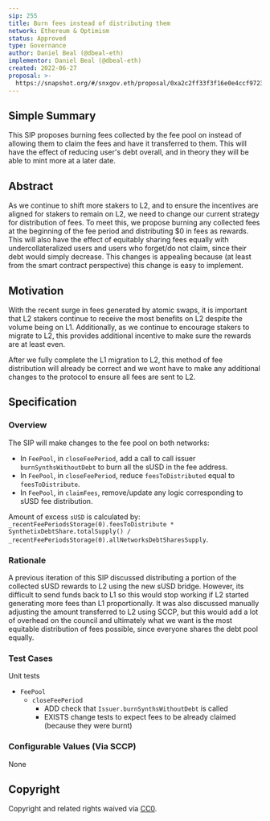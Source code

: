 ```yaml
---
sip: 255
title: Burn fees instead of distributing them
network: Ethereum & Optimism
status: Approved
type: Governance
author: Daniel Beal (@dbeal-eth)
implementor: Daniel Beal (@dbeal-eth)
created: 2022-06-27
proposal: >-
  https://snapshot.org/#/snxgov.eth/proposal/0xa2c2ff33f3f16e0e4ccf97231cfa12faaf9a6888fd2eaf2fafb03def4c5e40f3
---
```


<!--You can leave these HTML comments in your merged SIP and delete the visible duplicate text guides, they will not appear and may be helpful to refer to if you edit it again. This is the suggested template for new SIPs. Note that an SIP number will be assigned by an editor. When opening a pull request to submit your SIP, please use an abbreviated title in the filename, `sip-draft_title_abbrev.md`. The title should be 44 characters or less.-->

## Simple Summary

<!--"If you can't explain it simply, you don't understand it well enough." Simply describe the outcome the proposed changes intends to achieve. This should be non-technical and accessible to a casual community member.-->

This SIP proposes burning fees collected by the fee pool on instead of allowing them to claim the fees and have it transferred to them. This will have the effect of reducing user's debt overall, and in theory they will be able to mint more at a later date.

## Abstract

<!--A short (~200 word) description of the proposed change, the abstract should clearly describe the proposed change. This is what *will* be done if the SIP is implemented, not *why* it should be done or *how* it will be done. If the SIP proposes deploying a new contract, write, "we propose to deploy a new contract that will do x".-->

As we continue to shift more stakers to L2, and to ensure the incentives are aligned for stakers to remain on L2, we need to change our current strategy for distribution of fees. To meet this, we propose burning any collected fees at the beginning of the fee period and distributing $0 in fees as rewards. This will also have the effect of equitably sharing fees equally with undercollateralized users and users who forget/do not claim, since their debt would simply decrease. This changes is appealing because (at least from the smart contract perspective) this change is easy to implement.

## Motivation

<!--This is the problem statement. This is the *why* of the SIP. It should clearly explain *why* the current state of the protocol is inadequate.  It is critical that you explain *why* the change is needed, if the SIP proposes changing how something is calculated, you must address *why* the current calculation is innaccurate or wrong. This is not the place to describe how the SIP will address the issue!-->

With the recent surge in fees generated by atomic swaps, it is important that L2 stakers continue to receive the most benefits on L2 despite the volume being on L1. Additionally, as we continue to encourage stakers to migrate to L2, this provides additional incentive to make sure the rewards are at least even.

After we fully complete the L1 migration to L2, this method of fee distribution will already be correct and we wont have to make any additional changes to the protocol to ensure all fees are sent to L2.

## Specification

<!--The specification should describe the syntax and semantics of any new feature, there are five sections
1. Overview
2. Rationale
3. Technical Specification
4. Test Cases
5. Configurable Values
-->

### Overview

<!--This is a high level overview of *how* the SIP will solve the problem. The overview should clearly describe how the new feature will be implemented.-->

The SIP will make changes to the fee pool on both networks:
* In `FeePool`, in `closeFeePeriod`, add a call to call issuer `burnSynthsWithoutDebt` to burn all the sUSD in the fee address.
* In `FeePool`, in `closeFeePeriod`, reduce `feesToDistributed` equal to `feesToDistribute`.
* In `FeePool`, in `claimFees`, remove/update any logic corresponding to sUSD fee distribution.

Amount of excess `sUSD` is calculated by: `_recentFeePeriodsStorage(0).feesToDistribute * SynthetixDebtShare.totalSupply() /  _recentFeePeriodsStorage(0).allNetworksDebtSharesSupply`.

### Rationale

<!--This is where you explain the reasoning behind how you propose to solve the problem. Why did you propose to implement the change in this way, what were the considerations and trade-offs. The rationale fleshes out what motivated the design and why particular design decisions were made. It should describe alternate designs that were considered and related work. The rationale may also provide evidence of consensus within the community, and should discuss important objections or concerns raised during discussion.-->

A previous iteration of this SIP discussed distributing a portion of the collected sUSD rewards to L2 using the new sUSD bridge. However, its difficult to send funds back to L1 so this would stop working if L2 started generating more fees than L1 proportionally. It was also discussed manually adjusting the amount transferred to L2 using SCCP, but this would add a lot of overhead on the council and ultimately what we want is the most equitable distribution of fees possible, since everyone shares the debt pool equally.

### Test Cases

<!--Test cases for an implementation are mandatory for SIPs but can be included with the implementation..-->

Unit tests
* `FeePool`
  * `closeFeePeriod`
    * ADD check that `Issuer.burnSynthsWithoutDebt` is called
    * EXISTS change tests to expect fees to be already claimed (because they were burnt)

### Configurable Values (Via SCCP)

<!--Please list all values configurable via SCCP under this implementation.-->

None

## Copyright

Copyright and related rights waived via [CC0](https://creativecommons.org/publicdomain/zero/1.0/).
